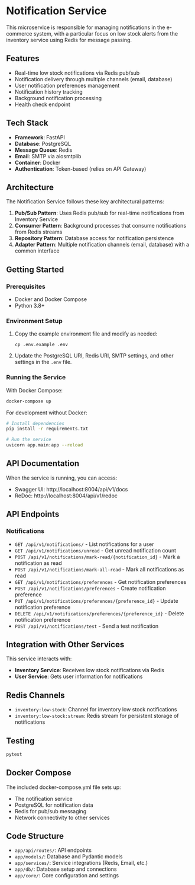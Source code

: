 # Notification Service

This microservice is responsible for managing notifications in the e-commerce system, with a particular focus on low stock alerts from the inventory service using Redis for message passing.

## Features

- Real-time low stock notifications via Redis pub/sub
- Notification delivery through multiple channels (email, database)
- User notification preferences management
- Notification history tracking
- Background notification processing
- Health check endpoint

## Tech Stack

- **Framework**: FastAPI
- **Database**: PostgreSQL
- **Message Queue**: Redis
- **Email**: SMTP via aiosmtplib
- **Container**: Docker
- **Authentication**: Token-based (relies on API Gateway)

## Architecture

The Notification Service follows these key architectural patterns:

1. **Pub/Sub Pattern**: Uses Redis pub/sub for real-time notifications from Inventory Service
2. **Consumer Pattern**: Background processes that consume notifications from Redis streams
3. **Repository Pattern**: Database access for notification persistence
4. **Adapter Pattern**: Multiple notification channels (email, database) with a common interface

## Getting Started

### Prerequisites

- Docker and Docker Compose
- Python 3.8+

### Environment Setup

1. Copy the example environment file and modify as needed:
   ```
   cp .env.example .env
   ```

2. Update the PostgreSQL URI, Redis URI, SMTP settings, and other settings in the `.env` file.

### Running the Service

With Docker Compose:

```bash
docker-compose up
```

For development without Docker:

```bash
# Install dependencies
pip install -r requirements.txt

# Run the service
uvicorn app.main:app --reload
```

## API Documentation

When the service is running, you can access:

- Swagger UI: http://localhost:8004/api/v1/docs
- ReDoc: http://localhost:8004/api/v1/redoc

## API Endpoints

### Notifications

- `GET /api/v1/notifications/` - List notifications for a user
- `GET /api/v1/notifications/unread` - Get unread notification count
- `POST /api/v1/notifications/mark-read/{notification_id}` - Mark a notification as read
- `POST /api/v1/notifications/mark-all-read` - Mark all notifications as read
- `GET /api/v1/notifications/preferences` - Get notification preferences
- `POST /api/v1/notifications/preferences` - Create notification preference
- `PUT /api/v1/notifications/preferences/{preference_id}` - Update notification preference
- `DELETE /api/v1/notifications/preferences/{preference_id}` - Delete notification preference
- `POST /api/v1/notifications/test` - Send a test notification

## Integration with Other Services

This service interacts with:

- **Inventory Service**: Receives low stock notifications via Redis
- **User Service**: Gets user information for notifications

## Redis Channels

- `inventory:low-stock`: Channel for inventory low stock notifications
- `inventory:low-stock:stream`: Redis stream for persistent storage of notifications

## Testing

```bash
pytest
```

## Docker Compose

The included docker-compose.yml file sets up:
- The notification service
- PostgreSQL for notification data
- Redis for pub/sub messaging
- Network connectivity to other services

## Code Structure

- `app/api/routes/`: API endpoints
- `app/models/`: Database and Pydantic models
- `app/services/`: Service integrations (Redis, Email, etc.)
- `app/db/`: Database setup and connections
- `app/core/`: Core configuration and settings
